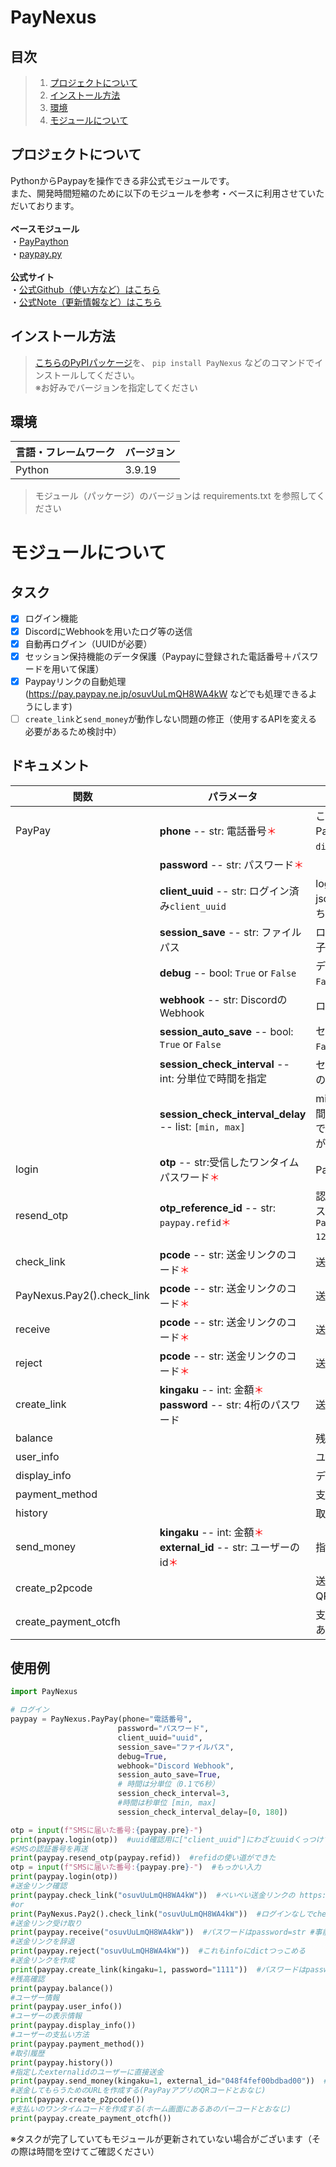 # PayNexus

## 目次

>1. [プロジェクトについて](#プロジェクトについて)
>2. [インストール方法](#インストール方法)
>3. [環境](#環境)
>4. [モジュールについて](#モジュールについて)

## プロジェクトについて

PythonからPaypayを操作できる非公式モジュールです。<br>
また、開発時間短縮のために以下のモジュールを参考・ベースに利用させていただいております。<br><br>
**ベースモジュール**<br>
・[PayPaython](https://github.com/taka-4602/PayPaython)<br>
・[paypay.py](https://github.com/yuki-1729/paypay.py)
<br><br>**公式サイト**<br>
・[公式Github（使い方など）はこちら](https://github.com/harumaki4649/PayNexus)<br>
・[公式Note（更新情報など）はこちら](https://note.com/humareuka6295/m/m0fc09a1b95c1)


## インストール方法
>[こちらのPyPIパッケージ](https://pypi.org/project/PayNexus/)を、
```pip install PayNexus```
などのコマンドでインストールしてください。<br>
※お好みでバージョンを指定してください


## 環境

<!-- 言語、フレームワーク、ミドルウェア、インフラの一覧とバージョンを記載 -->

| 言語・フレームワーク  | バージョン |
| --------------------- | ---------- |
| Python                | 3.9.19     |

>モジュール（パッケージ）のバージョンは requirements.txt を参照してください

# モジュールについて
## タスク
- [x] ログイン機能
- [x] DiscordにWebhookを用いたログ等の送信
- [x] 自動再ログイン（UUIDが必要）
- [x] セッション保持機能のデータ保護（Paypayに登録された電話番号＋パスワードを用いて保護）
- [x] Paypayリンクの自動処理(https://pay.paypay.ne.jp/osuvUuLmQH8WA4kW などでも処理できるようにします)
- [ ] `create_link`と`send_money`が動作しない問題の修正（使用するAPIを変える必要があるため検討中）
<!--- 必須マーク : <span style="color:red">＊</span> -->
## ドキュメント
| 関数                         | パラメータ                                                                                                                  | 説明                                                                                                                         |
|----------------------------|------------------------------------------------------------------------------------------------------------------------|----------------------------------------------------------------------------------------------------------------------------|
| PayPay                     | **phone** -- str: 電話番号<span style="color:red">＊</span>                                                                 | これは例外で関数ではなく、`Class`です。また、PayNexusを利用するために必要（Discord.pyでいう```discord.Client()```のようなものです）                                  |
|                            | **password** -- str: パスワード<span style="color:red">＊</span>                                                             |                                                                                                                            |
|                            | **client_uuid** -- str: ログイン済み`client_uuid `                                                                           | login関数を使用してログインすると既存のログイン時のjsonに加え、`client_uuid`が追加されて返ってくるのでそちらをここで指定します                                                 |
|                            | **session_save** -- str: ファイルパス                                                                                        | ログイン情報を保存するためのファイルパスを指定、拡張子はお任せ                                                                                            |
|                            | **debug** -- bool: `True` or `False`                                                                                   | デバッグメッセージの有効化と無効化（デフォルトでは`False`）                                                                                          |
|                            | **webhook** -- str: DiscordのWebhook                                                                                    | ログ等の送信に使用                                                                                                                  |
|                            | **session_auto_save** -- bool: `True` or `False`                                                                       | セッションを自動で保持するかどうか（デフォルトでは`False`）                                                                                          |
|                            | **session_check_interval** -- int: 分単位で時間を指定                                                                           | セッション切れを確認する間隔、デフォルトでは3～7分の間                                                                                               |
|                            | **session_check_interval_delay** -- list: `[min, max]`                                                                 | minとmaxは秒単位で、min～maxの中からランダムな時間を`session_check_interval`に足す。また、デフォルトでは`[0, 0]'（アカウントが凍結されないようにする願いが込められているが、おそらく関係ない）      |
| login                      | **otp** -- str:受信したワンタイムパスワード<span style="color:red">＊</span>                                                          | Paypayアカウントにログイン                                                                                                           |
| resend_otp                 | **otp_reference_id** -- str: `paypay.refid`<span style="color:red">＊</span>                                            | 認証コードを再送信します。`paypay.refid`はPayPayクラスを利用すると利用可能（例：```paypay = PayNexus.PayPay(phone="08012345678",password="Test-1234"```） |
| check_link                 | **pcode** -- str: 送金リンクのコード<span style="color:red">＊</span>                                                            | 送金リンクの金額などを取得（ログイン必要）                                                                                                      |
| PayNexus.Pay2().check_link | **pcode** -- str: 送金リンクのコード<span style="color:red">＊</span>                                                            | 送金リンクの金額などを取得（ログイン不要）                                                                                                      |
| receive                    | **pcode** -- str: 送金リンクのコード<span style="color:red">＊</span>                                                            | 送金リンクを介して受け取り                                                                                                              |
| reject                     | **pcode** -- str: 送金リンクのコード<span style="color:red">＊</span>                                                            | 送金の受け取りを辞退                                                                                                                 |
| create_link                | **kingaku** -- int: 金額<span style="color:red">＊</span> **password** -- str: 4桁のパスワード                                   | 送金リンクを作成                                                                                                                   |
| balance                    |                                                                                                                        | 残高を取得                                                                                                                      |
| user_info                  |                                                                                                                        | ユーザー情報を取得                                                                                                                  |
| display_info               |                                                                                                                        | ディスプレイ情報を取得                                                                                                                |
| payment_method             |                                                                                                                        | 支払い方法を取得                                                                                                                   |
| history                    |                                                                                                                        | 取引履歴を取得                                                                                                                    |
| send_money                 | **kingaku** -- int: 金額<span style="color:red">＊</span> **external_id** -- str: ユーザーのid<span style="color:red">＊</span> | 指定した`external_id`のユーザーに直接送金                                                                                                |
| create_p2pcode             |                                                                                                                        | 送金してもらうためのURLを作成する(PayPayアプリのQRコードとおなじ)                                                                                    |
| create_payment_otcfh       |                                                                                                                        | 支払いのワンタイムコードを作成する(ホーム画面にあるあのバーコードとおなじ)                                                                                     |

## 使用例
```python
import PayNexus

# ログイン
paypay = PayNexus.PayPay(phone="電話番号",
                        password="パスワード",
                        client_uuid="uuid",
                        session_save="ファイルパス",
                        debug=True,
                        webhook="Discord Webhook",
                        session_auto_save=True,
                        # 時間は分単位（0.1で6秒）
                        session_check_interval=3,
                        #時間は秒単位 [min, max]
                        session_check_interval_delay=[0, 180])

otp = input(f"SMSに届いた番号:{paypay.pre}-")
print(paypay.login(otp))  #uuid確認用に["client_uuid"]にわざとuuidくっつけてます
#SMSの認証番号を再送
print(paypay.resend_otp(paypay.refid))  #refidの使い道ができた
otp = input(f"SMSに届いた番号:{paypay.pre}-")  #もっかい入力
print(paypay.login(otp))
#送金リンク確認
print(paypay.check_link("osuvUuLmQH8WA4kW"))  #ぺいぺい送金リンクの https://pay.paypay.ne.jp/osuvUuLmQH8WA4kW <-ここね
#or
print(PayNexus.Pay2().check_link("osuvUuLmQH8WA4kW"))  #ログインなしでcheck_linkを使えるPay2クラスです #これもproxy=dictでプロキシを設定できる
#送金リンク受け取り
print(paypay.receive("osuvUuLmQH8WA4kW"))  #パスワードはpassword=str #事前にcheck_linkして返ってきたdictを引数infoに入れるとそのdictを使うようになります
#送金リンクを辞退
print(paypay.reject("osuvUuLmQH8WA4kW"))  #これもinfoにdictつっこめる
#送金リンクを作成
print(paypay.create_link(kingaku=1, password="1111"))  #パスワードはpassword=str
#残高確認
print(paypay.balance())
#ユーザー情報
print(paypay.user_info())
#ユーザーの表示情報
print(paypay.display_info())
#ユーザーの支払い方法
print(paypay.payment_method())
#取引履歴
print(paypay.history())
#指定したexternalidのユーザーに直接送金
print(paypay.send_money(kingaku=1, external_id="048f4fef00bdbad00"))  #このexternal_idはてきとーです
#送金してもらうためのURLを作成する(PayPayアプリのQRコードとおなじ)
print(paypay.create_p2pcode())
#支払いのワンタイムコードを作成する(ホーム画面にあるあのバーコードとおなじ)
print(paypay.create_payment_otcfh())

```

※タスクが完了していてもモジュールが更新されていない場合がございます（その際は時間を空けてご確認ください）
